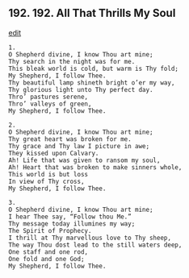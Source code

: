 
## 192.  192. All That Thrills My Soul
[edit](https://docs.google.com/document/d/1s8kAj6nLBXSZv%2D%2D70jhb4dWdArdiPDrk/edit?mode=html)




    1.
    O Shepherd divine, I know Thou art mine;
    Thy search in the night was for me.
    This bleak world is cold, but warm is Thy fold;
    My Shepherd, I follow Thee.
    Thy beautiful lamp shineth bright o’er my way,
    Thy glorious light unto Thy perfect day.
    Thro’ pastures serene,
    Thro’ valleys of green,
    My Shepherd, I follow Thee.

    2.
    O Shepherd divine, I know Thou art mine;
    Thy great heart was broken for me.
    Thy grace and Thy law I picture in awe;
    They kissed upon Calvary.
    Ah! Life that was given to ransom my soul,
    Ah! Heart that was broken to make sinners whole,
    This world is but loss
    In view of Thy cross,
    My Shepherd, I follow Thee.

    3.
    O Shepherd divine, I know Thou art mine;
    I hear Thee say, “Follow thou Me.”
    Thy message today illumines my way;
    The Spirit of Prophecy.
    I thrill at Thy marvellous love to Thy sheep,
    The way Thou dost lead to the still waters deep,
    One staff and one rod,
    One fold and one God;
    My Shepherd, I follow Thee.
